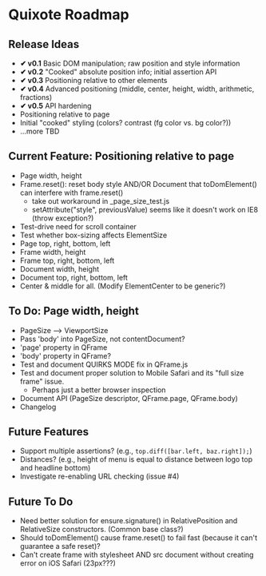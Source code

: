 # Quixote Roadmap

## Release Ideas

* **✔ v0.1** Basic DOM manipulation; raw position and style information
* **✔ v0.2** "Cooked" absolute position info; initial assertion API
* **✔ v0.3** Positioning relative to other elements
* **✔ v0.4** Advanced positioning (middle, center, height, width, arithmetic, fractions)
* **✔ v0.5** API hardening
* Positioning relative to page
* Initial "cooked" styling (colors? contrast (fg color vs. bg color?))
* ...more TBD


## Current Feature: Positioning relative to page

* Page width, height
* Frame.reset(): reset body style AND/OR Document that toDomElement() can interfere with frame.reset()
  * take out workaround in _page_size_test.js
  * setAttribute("style", previousValue) seems like it doesn't work on IE8 (throw exception?)
* Test-drive need for scroll container
* Test whether box-sizing affects ElementSize
* Page top, right, bottom, left
* Frame width, height
* Frame top, right, bottom, left
* Document width, height
* Document top, right, bottom, left
* Center & middle for all. (Modify ElementCenter to be generic?)


## To Do: Page width, height

* PageSize --> ViewportSize
* Pass 'body' into PageSize, not contentDocument?
* 'page' property in QFrame
* 'body' property in QFrame?
* Test and document QUIRKS MODE fix in QFrame.js
* Test and document proper solution to Mobile Safari and its "full size frame" issue.
  * Perhaps just a better browser inspection
* Document API (PageSize descriptor, QFrame.page, QFrame.body)
* Changelog


## Future Features

* Support multiple assertions? (e.g., `top.diff([bar.left, baz.right]);`)
* Distances? (e.g., height of menu is equal to distance between logo top and headline bottom)
* Investigate re-enabling URL checking (issue #4)


## Future To Do

* Need better solution for ensure.signature() in RelativePosition and RelativeSize constructors. (Common base class?)
* Should toDomElement() cause frame.reset() to fail fast (because it can't guarantee a safe reset)?
* Can't create frame with stylesheet AND src document without creating error on iOS Safari (23px???)